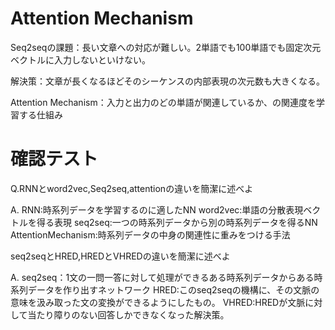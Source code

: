 # Attention Mechanism

Seq2seqの課題：長い文章への対応が難しい。2単語でも100単語でも固定次元ベクトルに入力しないといけない。

解決策：文章が長くなるほどそのシーケンスの内部表現の次元数も大きくなる。

Attention Mechanism：入力と出力のどの単語が関連しているか、の関連度を学習する仕組み

# 確認テスト

Q.RNNとword2vec,Seq2seq,attentionの違いを簡潔に述べよ

A.
RNN:時系列データを学習するのに適したNN
word2vec:単語の分散表現ベクトルを得る表現
seq2seq:一つの時系列データから別の時系列データを得るNN
AttentionMechanism:時系列データの中身の関連性に重みをつける手法

seq2seqとHRED,HREDとVHREDの違いを簡潔に述べよ

A.
seq2seq：1文の一問一答に対して処理ができるある時系列データからある時系列データを作り出すネットワーク
HRED:このseq2seqの機構に、その文脈の意味を汲み取った文の変換ができるようにしたもの。
VHRED:HREDが文脈に対して当たり障りのない回答しかできなくなった解決策。





